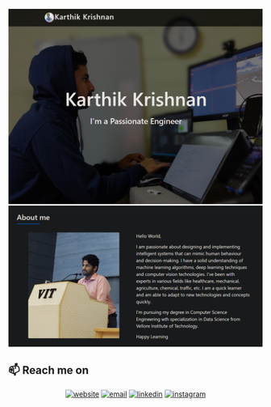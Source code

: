 
<p align="center">
  <img src="https://github.com/Karthik-Krishnano/Karthik-Krishnano/blob/main/web.png" alt="Karthik Krishnan O">
  <img src="https://github.com/Karthik-Krishnano/Karthik-Krishnano/blob/main/web1.png" alt="Karthik Krishnan O">
</p>


## 📫  Reach me on

<p align="center">
<a href="https://karthik-krishnano.github.io/Personal-Website/" a target="_blank"><img src="https://www.freepnglogos.com/uploads/logo-website-png/logo-website-website-logo-png-transparent-background-background-15.png" alt="website" width="100"/></a>
<a href="mailto:karthikkrishnanozhinhala@gmail.com"><img src="https://www.freepnglogos.com/uploads/logo-gmail-png/logo-gmail-png-gmail-icon-download-png-and-vector-1.png" alt="email" width="100"/></a>
<a href="https://www.linkedin.com/in/karthik-krishnan-o-75846920b/"><img src="https://www.freepnglogos.com/uploads/linkedin-in-logo-png-1.png" alt="linkedin" width="100"/></a>
<a href="https://www.linkedin.com/in/karthik-krishnan-o-75846920b/"><img src="https://www.freepnglogos.com/uploads/logo-ig-png/logo-ig-instagram-new-logo-vector-download-13.png" alt="instagram" width="100"/></a>
</p>



